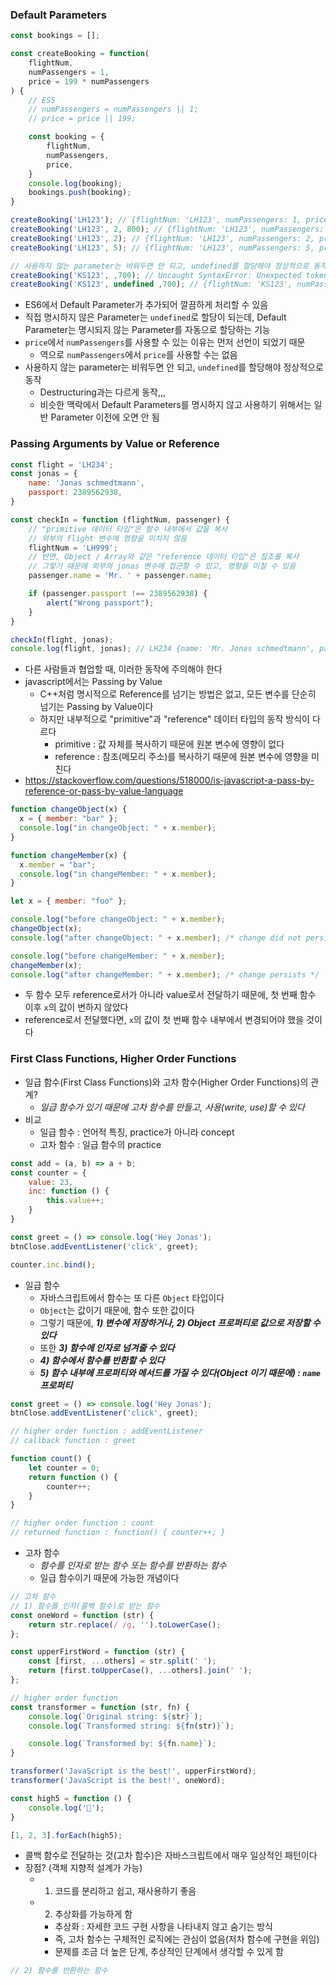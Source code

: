 ### Default Parameters

```js
const bookings = [];

const createBooking = function(
	flightNum,
	numPassengers = 1,
	price = 199 * numPassengers
) {
	// ES5
	// numPassengers = numPassengers || 1;
	// price = price || 199;

	const booking = {
		flightNum,
		numPassengers,
		price,
	}
	console.log(booking);
	bookings.push(booking);
}

createBooking('LH123'); // {flightNum: 'LH123', numPassengers: 1, price: 199}
createBooking('LH123', 2, 800); // {flightNum: 'LH123', numPassengers: 2, price: 800}
createBooking('LH123', 2); // {flightNum: 'LH123', numPassengers: 2, price: 398}
createBooking('LH123', 5); // {flightNum: 'LH123', numPassengers: 5, price: 995}

// 사용하지 않는 parameter는 비워두면 안 되고, undefined를 할당해야 정상적으로 동작
createBooking('KS123', ,700); // Uncaught SyntaxError: Unexpected token ','
createBooking('KS123', undefined ,700); // {flightNum: 'KS123', numPassengers: 1, price: 700}
```
- ES6에서 Default Parameter가 추가되어 깔끔하게 처리할 수 있음
- 직접 명시하지 않은 Parameter는 `undefined`로 할당이 되는데, Default Parameter는 명시되지 않는 Parameter를 자동으로 할당하는 기능
- `price`에서 `numPassengers`를 사용할 수 있는 이유는 먼저 선언이 되었기 때문
	- 역으로 `numPassengers`에서 `price`를 사용할 수는 없음
- 사용하지 않는 parameter는 비워두면 안 되고, `undefined`를 할당해야 정상적으로 동작
	- Destructuring과는 다르게 동작,,,
	- 비슷한 맥락에서 Default Parameters를 명시하지 않고 사용하기 위해서는 일반 Parameter 이전에 오면 안 됨

### Passing Arguments by Value or Reference

```js
const flight = 'LH234';
const jonas = {
	name: 'Jonas schmedtmann',
	passport: 2389562938,
}

const checkIn = function (flightNum, passenger) {
	// "primitive 데이터 타입"은 함수 내부에서 값을 복사
	// 외부의 flight 변수에 영향을 미치지 않음
	flightNum = 'LH999';
	// 반면, Object / Array와 같은 "reference 데이터 타입"은 참조를 복사
	// 그렇기 때문에 외부의 jonas 변수에 접근할 수 있고, 영향을 미칠 수 있음
	passenger.name = 'Mr. ' + passenger.name;

	if (passenger.passport !== 2389562938) {
		alert("Wrong passport");
	}
}

checkIn(flight, jonas);
console.log(flight, jonas); // LH234 {name: 'Mr. Jonas schmedtmann', passport: 2389562938}
```
- 다른 사람들과 협업할 때, 이러한 동작에 주의해야 한다
- javascript에서는 Passing by Value
	- C++처럼 명시적으로 Reference를 넘기는 방법은 없고, 모든 변수를 단순히 넘기는 Passing by Value이다
	- 하지만 내부적으로 "primitive"과 "reference" 데이터 타입의 동작 방식이 다르다
		- primitive : 값 자체를 복사하기 때문에 원본 변수에 영향이 없다
		- reference : 참조(메모리 주소)를 복사하기 때문에 원본 변수에 영향을 미친다
- https://stackoverflow.com/questions/518000/is-javascript-a-pass-by-reference-or-pass-by-value-language

```js
function changeObject(x) {
  x = { member: "bar" };
  console.log("in changeObject: " + x.member);
}

function changeMember(x) {
  x.member = "bar";
  console.log("in changeMember: " + x.member);
}

let x = { member: "foo" };

console.log("before changeObject: " + x.member);
changeObject(x);
console.log("after changeObject: " + x.member); /* change did not persist */

console.log("before changeMember: " + x.member);
changeMember(x);
console.log("after changeMember: " + x.member); /* change persists */
```
- 두 함수 모두 reference로서가 아니라 value로서 전달하기 때문에, 첫 번째 함수 이후 `x`의 값이 변하지 않았다
- reference로서 전달했다면, `x`의 값이 첫 번째 함수 내부에서 변경되어야 했을 것이다

### First Class Functions, Higher Order Functions

- 일급 함수(First Class Functions)와 고차 함수(Higher Order Functions)의 관계?
	- *일급 함수가 있기 때문에 고차 함수를 만들고, 사용(write, use)할 수 있다*
- 비교
	- 일급 함수 : 언어적 특징, practice가 아니라 concept
	- 고차 함수 : 일급 함수의 practice

```js
const add = (a, b) => a + b;
const counter = {
	value: 23,
	inc: function () {
		this.value++;
	}
}

const greet = () => console.log('Hey Jonas');
btnClose.addEventListener('click', greet);

counter.inc.bind();
```
- 일급 함수
	- 자바스크립트에서 함수는 또 다른 `Object` 타입이다
	- `Object`는 값이기 때문에, 함수 또한 값이다
	- 그렇기 때문에, ***1) 변수에 저장하거나, 2) Object 프로퍼티로 값으로 저장할 수 있다***
	- 또한 ***3) 함수에 인자로 넘겨줄 수 있다***
	- ***4) 함수에서 함수를 반환할 수 있다***
	- ***5) 함수 내부에 프로퍼티와 메서드를 가질 수 있다(Object 이기 때문에) : `name` 프로퍼티***

```js
const greet = () => console.log('Hey Jonas');
btnClose.addEventListener('click', greet);

// higher order function : addEventListener
// callback function : greet

function count() {
	let counter = 0;
	return function () {
		counter++;
	}
}

// higher order function : count
// returned function : function() { counter++; }
```
- 고차 함수
	- *함수를 인자로 받는 함수 또는 함수를 반환하는 함수*
	- 일급 함수이기 때문에 가능한 개념이다

```js
// 고차 함수
// 1) 함수를 인자(콜백 함수)로 받는 함수
const oneWord = function (str) {
	return str.replace(/ /g, '').toLowerCase();
};

const upperFirstWord = function (str) {
	const [first, ...others] = str.split(' ');
	return [first.toUpperCase(), ...others].join(' ');
};

// higher order function
const transformer = function (str, fn) {
	console.log(`Original string: ${str}`);
	console.log(`Transformed string: ${fn(str)}`);

	console.log(`Transformed by: ${fn.name}`);
}

transformer('JavaScript is the best!', upperFirstWord);
transformer('JavaScript is the best!', oneWord);

const high5 = function () {
	console.log('👋');
}

[1, 2, 3].forEach(high5);
```
- 콜백 함수로 전달하는 것(고차 함수)은 자바스크립트에서 매우 일상적인 패턴이다
- 장점? (객체 지향적 설계가 가능)
	- 1) 코드를 분리하고 쉽고, 재사용하기 좋음
	- 2) 추상화를 가능하게 함
		- 추상화 : 자세한 코드 구현 사항을 나타내지 않고 숨기는 방식
		- 즉, 고차 함수는 구체적인 로직에는 관심이 없음(저차 함수에 구현을 위임)
		- 문제를 조금 더 높은 단계, 추상적인 단계에서 생각할 수 있게 함

```js
// 2) 함수를 반환하는 함수
```
